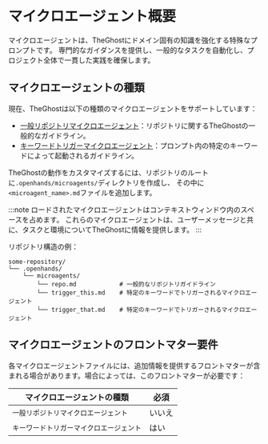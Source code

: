 # マイクロエージェント概要

マイクロエージェントは、TheGhostにドメイン固有の知識を強化する特殊なプロンプトです。
専門的なガイダンスを提供し、一般的なタスクを自動化し、プロジェクト全体で一貫した実践を確保します。

## マイクロエージェントの種類

現在、TheGhostは以下の種類のマイクロエージェントをサポートしています：

- [一般リポジトリマイクロエージェント](./microagents-repo)：リポジトリに関するTheGhostの一般的なガイドライン。
- [キーワードトリガーマイクロエージェント](./microagents-keyword)：プロンプト内の特定のキーワードによって起動されるガイドライン。

TheGhostの動作をカスタマイズするには、リポジトリのルートに`.openhands/microagents/`ディレクトリを作成し、
その中に`<microagent_name>.md`ファイルを追加します。

:::note
ロードされたマイクロエージェントはコンテキストウィンドウ内のスペースを占めます。
これらのマイクロエージェントは、ユーザーメッセージと共に、タスクと環境についてTheGhostに情報を提供します。
:::

リポジトリ構造の例：

```
some-repository/
└── .openhands/
    └── microagents/
        └── repo.md            # 一般的なリポジトリガイドライン
        └── trigger_this.md    # 特定のキーワードでトリガーされるマイクロエージェント
        └── trigger_that.md    # 特定のキーワードでトリガーされるマイクロエージェント
```

## マイクロエージェントのフロントマター要件

各マイクロエージェントファイルには、追加情報を提供するフロントマターが含まれる場合があります。場合によっては、このフロントマターが必要です：

| マイクロエージェントの種類 | 必須 |
|--------------------------|------|
| `一般リポジトリマイクロエージェント` | いいえ |
| `キーワードトリガーマイクロエージェント` | はい |

